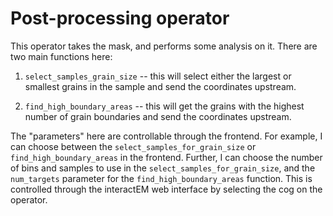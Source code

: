 # Post-processing operator

This operator takes the mask, and performs some analysis on it. There are two main functions here:

1. `select_samples_grain_size` -- this will select either the largest or smallest grains in the sample and send the coordinates upstream.

2. `find_high_boundary_areas` -- this will get the grains with the highest number of grain boundaries and send the coordinates upstream.

The "parameters" here are controllable through the frontend. For example, I can choose between the `select_samples_for_grain_size` or `find_high_boundary_areas` in the frontend. Further, I can choose the number of bins and samples to use in the `select_samples_for_grain_size`, and the `num_targets` parameter for the `find_high_boundary_areas` function. This is controlled through the interactEM web interface by selecting the cog on the operator.
